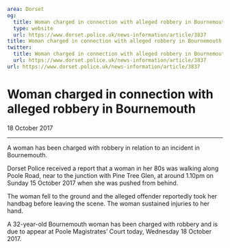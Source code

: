 ```yaml
area: Dorset
og:
  title: Woman charged in connection with alleged robbery in Bournemouth
  type: website
  url: https://www.dorset.police.uk/news-information/article/3837
title: Woman charged in connection with alleged robbery in Bournemouth |
twitter:
  title: Woman charged in connection with alleged robbery in Bournemouth
  url: https://www.dorset.police.uk/news-information/article/3837
url: https://www.dorset.police.uk/news-information/article/3837
```

# Woman charged in connection with alleged robbery in Bournemouth

18 October 2017

* * *

A woman has been charged with robbery in relation to an incident in Bournemouth.

Dorset Police received a report that a woman in her 80s was walking along Poole Road, near to the junction with Pine Tree Glen, at around 1.10pm on Sunday 15 October 2017 when she was pushed from behind.

The woman fell to the ground and the alleged offender reportedly took her handbag before leaving the scene. The woman sustained injuries to her hand.

A 32-year-old Bournemouth woman has been charged with robbery and is due to appear at Poole Magistrates’ Court today, Wednesday 18 October 2017.
